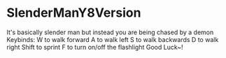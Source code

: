# SlenderManY8Version
It's basically slender man but instead you are being chased by a demon 
Keybinds:
W to walk forward
A to walk left
S to walk backwards
D to walk right
Shift to sprint
F to turn on/off the flashlight
Good Luck~!
